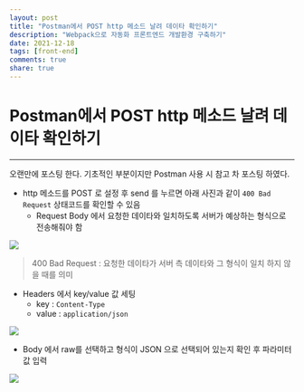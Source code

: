 ```yaml
---
layout: post
title: "Postman에서 POST http 메소드 날려 데이타 확인하기"
description: "Webpack으로 자동화 프론트엔드 개발환경 구축하기"
date: 2021-12-18
tags: [front-end]
comments: true
share: true
---
```


# Postman에서 POST http 메소드 날려 데이타 확인하기

***

오랜만에 포스팅 한다. 기초적인 부분이지만 Postman 사용 시 참고 차 포스팅 하였다.

* http 메소드를 POST 로 설정 후 send 를 누르면 아래 사진과 같이 `400 Bad Request` 상태코드를 확인할 수 있음
  * Request Body 에서 요청한 데이타와 일치하도록 서버가 예상하는 형식으로 전송해줘야 함

<img src="http://jijong.github.io/images/postman_1.png" />

> 400 Bad Request : 요청한 데이타가 서버 측 데이타와 그 형식이 일치 하지 않을 때를 의미

* Headers 에서 key/value 값 세팅
  * key : `Content-Type`
  * value : `application/json`

<img src="http://jijong.github.io/images/postman_2.png" />

* Body 에서 raw를 선택하고 형식이 JSON 으로 선택되어 있는지 확인 후 파라미터값 입력

<img src="http://jijong.github.io/images/postman_3.png" />